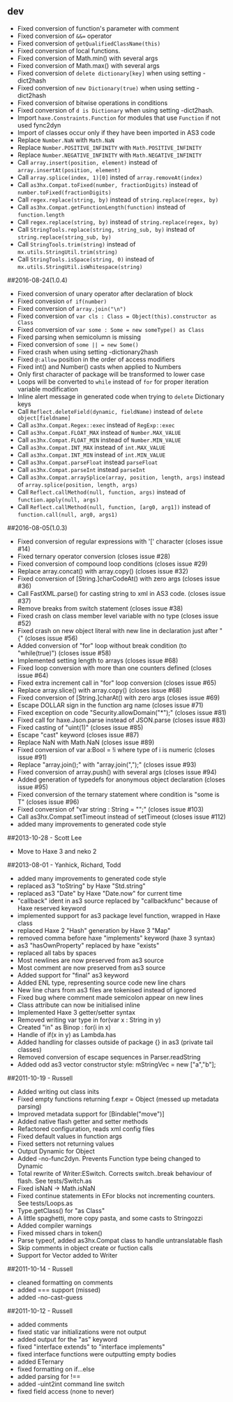 ## dev
 - Fixed conversion of function's parameter with comment
 - Fixed conversion of `&&=` operator
 - Fixed conversion of `getQualifiedClassName(this)`
 - Fixed conversion of local functions.
 - Fixed conversion of Math.min() with several args
 - Fixed conversion of Math.max() with several args
 - Fixed conversion of `delete dictionary[key]` when using setting -dict2hash
 - Fixed conversion of `new Dictionary(true)` when using setting -dict2hash
 - Fixed conversion of bitwise operations in conditions
 - Fixed conversion of `d is Dictionary` when using setting -dict2hash.
 - Import `haxe.Constraints.Function` for modules that use `Function` if not used fync2dyn
 - Import of classes occur only if they have been imported in AS3 code
 - Replace `Number.NaN` with `Math.NaN`
 - Replace `Number.POSITIVE_INFINITY` with `Math.POSITIVE_INFINITY`
 - Replace `Number.NEGATIVE_INFINITY` with `Math.NEGATIVE_INFINITY`
 - Call `array.insert(position, element)` instead of `array.insertAt(position, element)`
 - Call `array.splice(index, 1)[0]` insted of `array.removeAt(index)`
 - Call `as3hx.Compat.toFixed(number, fractionDigits)` instead of `number.toFixed(fractionDigits)`
 - Call `regex.replace(string, by)` instead of `string.replace(regex, by)`
 - Call `as3hx.Compat.getFunctionLength(function)` instead of `function.length`
 - Call `regex.replace(string, by)` instead of `string.replace(regex, by)`
 - Call `StringTools.replace(string, string_sub, by)` instead of `string.replace(string_sub, by)`
 - Call `StringTools.trim(string)` instead of `mx.utils.StringUtil.trim(string)`
 - Call `StringTools.isSpace(string, 0)` instead of `mx.utils.StringUtil.isWhitespace(string)`

##2016-08-24(1.0.4)
 - Fixed conversion of unary operator after declaration of block
 - Fixed convesion ```of if(number)```
 - Fixed conversion of ```array.join("\n")```
 - Fixed conversion of ```var cls : Class = Object(this).constructor as Class```
 - Fixed conversion of ```var some : Some = new someType() as Class```
 - Fixed parsing when semicolumn is missing
 - Fixed conversion of ```some || = new Some()```
 - Fixed crash when using setting -dictionary2hash
 - Fixed ```@:allow``` position in the order of access modifiers
 - Fixed int() and Number() casts when applied to Numbers
 - Only first character of package will be transformed to lower case
 - Loops will be converted to ```while``` instead of ```for``` for proper iteration variable modification
 - Inline alert message in generated code when trying to `delete` Dictionary keys
 - Call ```Reflect.deleteField(dynamic, fieldName)``` instead of ```delete object[fieldname]```
 - Call ```as3hx.Compat.Regex::exec``` instead of ```RegExp::exec```
 - Call ```as3hx.Compat.FLOAT_MAX``` instead of ```Number.MAX_VALUE```
 - Call ```as3hx.Compat.FLOAT_MIN``` instead of ```Number.MIN_VALUE```
 - Call ```as3hx.Compat.INT_MAX``` instead of ```int.MAX_VALUE```
 - Call ```as3hx.Compat.INT_MIN``` instead of ```int.MIN_VALUE```
 - Call ```as3hx.Compat.parseFloat``` instead ```parseFloat```
 - Call ```as3hx.Compat.parseInt``` instead ```parseInt```
 - Call ```as3hx.Compat.arraySplice(array, position, length, args)``` instead of ```array.splice(position, length, args)```
 - Call ```Reflect.callMethod(null, function, args)``` instead of ```function.apply(null, args)```
 - Call ```Reflect.callMethod(null, function, [arg0, arg1])``` instead of ```function.call(null, arg0, args1)```
 
##2016-08-05(1.0.3)
 - Fixed conversion of regular expressions with '[' character (closes issue #14)
 - Fixed ternary operator conversion (closes issue #28)
 - Fixed conversion of compound loop conditions (closes issue #29)
 - Replace array.concat() with array.copy() (closes issue #32)
 - Fixed conversion of [String.]charCodeAt() with zero args (closes issue #36)
 - Call FastXML.parse() for casting string to xml in AS3 code. (closes issue #37)
 - Remove breaks from switch statement (closes issue #38)
 - Fixed crash on class member level variable with no type (closes issue #52)
 - Fixed crash on new object literal with new line in declaration just after "{" (closes issue #56)
 - Added conversion of "for" loop without break condition (to "while(true)") (closes issue #58)
 - Implemented setting length to arrays (closes issue #68)
 - Fixed loop conversion with more than one counters defined (closes issue #64)
 - Fixed extra increment call in "for" loop conversion (closes issue #65)
 - Replace array.slice() with array.copy() (closes issue #68)
 - Fixed conversion of [String.]charAt() with zero args (closes issue #69)
 - Escape DOLLAR sign in the function arg name (closes issue #71)
 - Fixed exception on code "Security.allowDomain("*");" (closes issue #81)
 - Fixed call for haxe.Json.parse instead of JSON.parse (closes issue #83)
 - Fixed casting of "uint(1)" (closes issue #85)
 - Escape "cast" keyword (closes issue #87)
 - Replace NaN with Math.NaN (closes issue #89)
 - Fixed conversion of var a:Bool = !i where type of i is numeric (closes issue #91)
 - Replace "array.join();" with "array.join(",");" (closes issue #93)
 - Fixed conversion of array.push() with several args (closes issue #94)
 - Added generation of typedefs for anonymous object declaration (closes issue #95)
 - Fixed conversion of the ternary statement where condition is "some is T" (closes issue #96)
 - Fixed conversion of "var string : String = "";" (closes issue #103)
 - Call  as3hx.Compat.setTimeout instead of setTimeout (closes issue #112)
 - added many improvements to generated code style

##2013-10-28 - Scott Lee
 - Move to Haxe 3 and neko 2

##2013-08-01 - Yanhick, Richard, Todd
 - added many improvements to generated code style
 - replaced as3 "toString" by Haxe "Std.string"
 - replaced as3 "Date" by Haxe "Date.now" for current time
 - "callback" ident in as3 source replaced by "callbackfunc" because of Haxe reserved keyword
 - implemented support for as3 package level function, wrapped in Haxe class
 - replaced Haxe 2 "Hash" generation by Haxe 3 "Map"
 - removed comma before haxe "implements" keyword (haxe 3 syntax)
 - as3 "hasOwnProperty" replaced by haxe "exists"
 - replaced all tabs by spaces
 - Most newlines are now preserved from as3 source
 - Most comment are now preserved from as3 source
 - Added support for "final" as3 keyword
 - Added ENL type, representing source code new line chars
 - New line chars from as3 files are tokenised instead of ignored
 - Fixed bug where comment made semicolon appear on new lines
 - Class attribute can now be initialised inline
 - Implemented Haxe 3 getter/setter syntax
 - Removed writing var type in for(var x : String in y)
 - Created "in" as Binop : for(i in x)
 - Handle of if(x in y) as Lambda.has
 - Added handling for classes outside of package {} in as3 (private tail classes)
 - Removed conversion of escape sequences in Parser.readString
 - Added odd as3 vector constructor style: mStringVec = new <String>["a","b"];

##2011-10-19 - Russell
 - Added writing out class inits
 - Fixed empty functions returning f.expr = Object (messed up metadata parsing)
 - Improved metadata support for [Bindable("move")]
 - Added native flash getter and setter methods
 - Refactored configuration, reads xml config files
 - Fixed default values in function args
 - Fixed setters not returning values
 - Output Dynamic for Object
 - Added -no-func2dyn. Prevents Function type being changed to Dynamic
 - Total rewrite of Writer:ESwitch. Corrects switch..break behaviour of flash. See tests/Switch.as
 - Fixed isNaN -> Math.isNaN
 - Fixed continue statements in EFor blocks not incrementing counters. See tests/Loops.as
 - Type.getClass() for "as Class"
 - A little spaghetti, more copy pasta, and some casts to Stringozzi
 - Added compiler warnings
 - Fixed missed chars in token()
 - Parse typeof, added as3hx.Compat class to handle untranslatable flash
 - Skip comments in object create or fuction calls
 - Support for Vector added to Writer

##2011-10-14 - Russell
 - cleaned formatting on comments
 - added === support (missed)
 - added -no-cast-guess 

##2011-10-12 - Russell
 - added comments
 - fixed static var initializations were not output
 - added output for the "as" keyword
 - fixed "interface extends" to "interface implements" 
 - fixed interface functions were outputting empty bodies
 - added ETernary
 - fixed formatting on if...else
 - added parsing for !==
 - added -uint2int command line switch
 - fixed field access (none to never)
